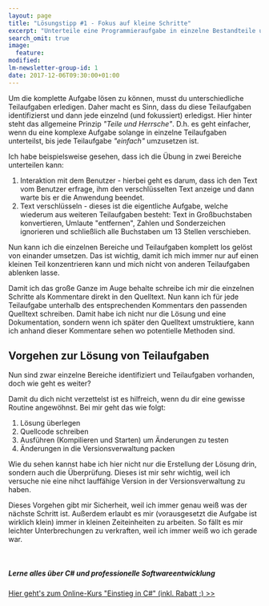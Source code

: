 ```yaml
---
layout: page
title: "Lösungstipp #1 - Fokus auf kleine Schritte"
excerpt: "Unterteile eine Programmieraufgabe in einzelne Bestandteile und löse jede separat für sich."
search_omit: true
image:
  feature: 
modified:
lm-newsletter-group-id: 1
date: 2017-12-06T09:30:00+01:00
---
```


Um die komplette Aufgabe lösen zu können, musst du unterschiedliche Teilaufgaben erledigen. Daher macht es Sinn, dass du diese Teilaufgaben identifizierst und dann jede einzelnd (und fokussiert) erledigst. Hier hinter steht das allgemeine Prinzip *"Teile und Herrsche"*. D.h. es geht einfacher, wenn du eine komplexe Aufgabe solange in einzelne Teilaufgaben unterteilst, bis jede Teilaufgabe *"einfach"* umzusetzen ist.

Ich habe beispielsweise gesehen, dass ich die Übung in zwei Bereiche unterteilen kann:

 1. Interaktion mit dem Benutzer - hierbei geht es darum, dass ich den Text vom Benutzer erfrage, ihm den verschlüsselten Text anzeige und dann warte bis er die Anwendung beendet.
 2. Text verschlüsseln - dieses ist die eigentliche Aufgabe, welche wiederum aus weiteren Teilaufgaben besteht: Text in Großbuchstaben konvertieren, Umlaute "entfernen", Zahlen und Sonderzeichen ignorieren und schließlich alle Buchstaben um 13 Stellen verschieben.

Nun kann ich die einzelnen Bereiche und Teilaufgaben komplett los gelöst von einander umsetzen. Das ist wichtig, damit ich mich immer nur auf einen kleinen Teil konzentrieren kann und mich nicht von anderen Teilaufgaben ablenken lasse.

Damit ich das große Ganze im Auge behalte schreibe ich mir die einzelnen Schritte als Kommentare direkt in den Quelltext. Nun kann ich für jede Teilaufgabe unterhalb des entsprechenden Kommentars den passenden Quelltext schreiben. Damit habe ich nicht nur die Lösung und eine Dokumentation, sondern wenn ich später den Quelltext umstruktiere, kann ich anhand dieser Kommentare sehen wo potentielle Methoden sind.

## Vorgehen zur Lösung von Teilaufgaben

Nun sind zwar einzelne Bereiche identifiziert und Teilaufgaben vorhanden, doch wie geht es weiter?

Damit du dich nicht verzettelst ist es hilfreich, wenn du dir eine gewisse Routine angewöhnst. Bei mir geht das wie folgt:

 1. Lösung überlegen
 2. Quellcode schreiben
 3. Ausführen (Kompilieren und Starten) um Änderungen zu testen
 4. Änderungen in die Versionsverwaltung packen

Wie du sehen kannst habe ich hier nicht nur die Erstellung der Lösung drin, sondern auch die Überprüfung. Dieses ist mir sehr wichtig, weil ich versuche nie eine nihct lauffähige Version in der Versionsverwaltung zu haben.

Dieses Vorgehen gibt mir Sicherheit, weil ich immer genau weiß was der nächste Schritt ist. Außerdem erlaubt es mir (vorausgesetzt die Aufgabe ist wirklich klein) immer in kleinen Zeiteinheiten zu arbeiten. So fällt es mir leichter Unterbrechungen zu verkraften, weil ich immer weiß wo ich gerade war.

<br/>

<div class="subscribe-notice">
<h5>Lerne alles über C# und professionelle Softwareentwicklung</h5>
<a markdown="0" href="https://www.udemy.com/einstieg-in-csharp-software-programmieren-wie-ein-profi/?couponCode=UCSK_LM2016-110" class="notice-button">Hier geht's zum Online-Kurs "Einstieg in C#" (inkl. Rabatt ;) >></a>
</div>
